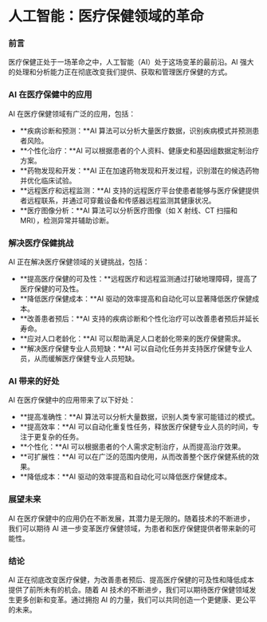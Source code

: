 # 人工智能：医疗保健领域的革命

### 前言

医疗保健正处于一场革命之中，人工智能（AI）处于这场变革的最前沿。AI 强大的处理和分析能力正在彻底改变我们提供、获取和管理医疗保健的方式。

### AI 在医疗保健中的应用

AI 在医疗保健领域有广泛的应用，包括：

- **疾病诊断和预测：**AI 算法可以分析大量医疗数据，识别疾病模式并预测患者风险。
- **个性化治疗：**AI 可以根据患者的个人资料、健康史和基因组数据定制治疗方案。
- **药物发现和开发：**AI 正在加速药物发现和开发过程，识别潜在的候选药物并优化临床试验。
- **远程医疗和远程监测：**AI 支持的远程医疗平台使患者能够与医疗保健提供者远程联系，并通过可穿戴设备和传感器远程监测其健康状况。
- **医疗图像分析：**AI 算法可以分析医疗图像（如 X 射线、CT 扫描和 MRI），检测异常并辅助诊断。

### 解决医疗保健挑战

AI 正在解决医疗保健领域的关键挑战，包括：

- **提高医疗保健的可及性：**远程医疗和远程监测通过打破地理障碍，提高了医疗保健的可及性。
- **降低医疗保健成本：**AI 驱动的效率提高和自动化可以显著降低医疗保健成本。
- **改善患者预后：**AI 支持的疾病诊断和个性化治疗可以改善患者预后并延长寿命。
- **应对人口老龄化：**AI 可以帮助满足人口老龄化带来的医疗保健需求。
- **解决医疗保健专业人员短缺：**AI 可以自动化任务并支持医疗保健专业人员，从而缓解医疗保健专业人员短缺。

### AI 带来的好处

AI 在医疗保健中的应用带来了以下好处：

- **提高准确性：**AI 算法可以分析大量数据，识别人类专家可能错过的模式。
- **提高效率：**AI 可以自动化重复性任务，释放医疗保健专业人员的时间，专注于更复杂的任务。
- **个性化：**AI 可以根据患者的个人需求定制治疗，从而提高治疗效果。
- **可扩展性：**AI 可以在广泛的范围内使用，从而改善整个医疗保健系统的效果。
- **降低成本：**AI 驱动的效率提高和自动化可以降低医疗保健成本。

### 展望未来

AI 在医疗保健中的应用仍在不断发展，其潜力是无限的。随着技术的不断进步，我们可以期待 AI 进一步变革医疗保健领域，为患者和医疗保健提供者带来新的可能性。

### 结论

AI 正在彻底改变医疗保健，为改善患者预后、提高医疗保健的可及性和降低成本提供了前所未有的机会。随着 AI 技术的不断进步，我们可以期待医疗保健领域发生更多创新和变革。通过拥抱 AI 的力量，我们可以共同创造一个更健康、更公平的未来。
